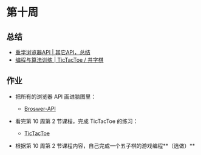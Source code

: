 # 第十周

## 总结

- [重学浏览器API | 其它API，总结](./1.重学浏览器API｜其它API，总结.md)
- [编程与算法训练 | TicTacToe / 井字棋](./2.编程与算法训练｜TicTacToe井字棋.md)



## 作业

- 把所有的浏览器 API 画进脑图里：
  - [Broswer-API](./Broswer-API.png)
- 看完第 10 周第 2 节课程，完成 TicTacToe 的练习：
  - [TicTacToe](./tic-tac-toc.html)

- 根据第 10 周第 2 节课程内容，自己完成一个五子棋的游戏编程**（选做）**

